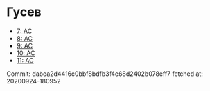 # Гусев
- [7: AC](7.md)
- [8: AC](8.md)
- [9: AC](9.md)
- [10: AC](10.md)
- [11: AC](11.md)

Commit: dabea2d4416c0bbf8bdfb3f4e68d2402b078eff7
 fetched at: 20200924-180952
